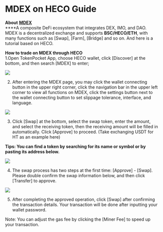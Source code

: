 # MDEX on HECO Guide

**About** [**MDEX**](https://mdex.com/)  
****A composite DeFi ecosystem that integrates DEX, IMO, and DAO. MDEX is a decentralized exchange and supports **BSC/HECO/ETH**, with many functions such as \[Swap\], \[Farm\], \[Bridge\] and so on. And here is a tutorial based on HECO.

**How to trade on MDEX through HECO**  
1.Open TokenPocket App, choose HECO wallet, click \[Discover\] at the bottom, and then search \[MDEX\] to enter;

![](../../.gitbook/assets/dex-shou-ye-%20%281%29.jpg)

2. After entering the MDEX page, you may click the wallet connecting button in the upper right corner, click the navigation bar in the upper left corner to view all functions on MDEX, click the settings button next to the wallet connecting button to set slippage tolerance, interface, and language.

![](../../.gitbook/assets/mdex.png)

3. Click \[Swap\] at the bottom, select the swap token, enter the amount, and select the receiving token, then the receiving amount will be filled in automatically. Click \[Approve\] to proceed. \(Take exchanging USDT for HT as an example here\)

**Tips: You can find a token by searching for its name or symbol or by pasting its address below.**

![](../../.gitbook/assets/mdex1.jpg)

4. The swap process has two steps at the first time: \[Approve\] - \[Swap\]. Please double confirm the swap information below, and then click \[Transfer\] to approve.

![](../../.gitbook/assets/mdex3.jpg)

5. After completing the approved operation, click \[Swap\] after confirming the transaction details. Your transaction will be done after inputting your wallet password.

Note: You can adjust the gas fee by clicking the \[Miner Fee\] to speed up your transaction.


